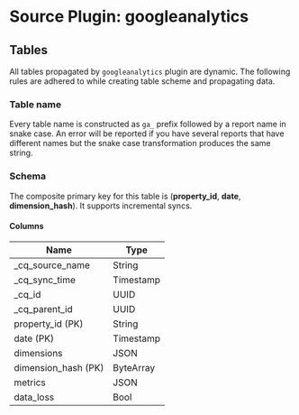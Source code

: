 # Source Plugin: googleanalytics

## Tables

All tables propagated by `googleanalytics` plugin are dynamic.
The following rules are adhered to while creating table scheme and propagating data.

### Table name

Every table name is constructed as `ga_` prefix followed by a report name in snake case.
An error will be reported if you have several reports that have different names
but the snake case transformation produces the same string.

### Schema

The composite primary key for this table is (**property_id**, **date**, **dimension_hash**).
It supports incremental syncs.

#### Columns

| Name          | Type          |
| ------------- | ------------- |
|_cq_source_name|String|
|_cq_sync_time|Timestamp|
|_cq_id|UUID|
|_cq_parent_id|UUID|
|property_id (PK)|String|
|date (PK)|Timestamp|
|dimensions|JSON|
|dimension_hash (PK)|ByteArray|
|metrics|JSON|
|data_loss|Bool|
